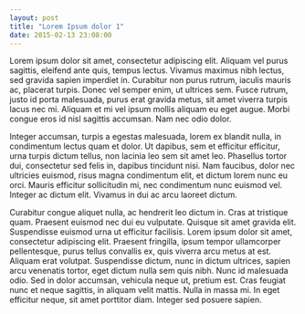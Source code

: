 ```yaml
---
layout: post
title: "Lorem Ipsum dolor 1"
date: 2015-02-13 23:08:00
---
```

Lorem ipsum dolor sit amet, consectetur adipiscing elit. Aliquam vel purus sagittis, eleifend ante quis, tempus lectus. Vivamus maximus nibh lectus, sed gravida sapien imperdiet in. Curabitur non purus rutrum, iaculis mauris ac, placerat turpis. Donec vel semper enim, ut ultrices sem. Fusce rutrum, justo id porta malesuada, purus erat gravida metus, sit amet viverra turpis lacus nec mi. Aliquam et mi vel ipsum mollis aliquam eu eget augue. Morbi congue eros id nisl sagittis accumsan. Nam nec odio dolor.

Integer accumsan, turpis a egestas malesuada, lorem ex blandit nulla, in condimentum lectus quam et dolor. Ut dapibus, sem et efficitur efficitur, urna turpis dictum tellus, non lacinia leo sem sit amet leo. Phasellus tortor dui, consectetur sed felis in, dapibus tincidunt nisi. Nam faucibus, dolor nec ultricies euismod, risus magna condimentum elit, et dictum lorem nunc eu orci. Mauris efficitur sollicitudin mi, nec condimentum nunc euismod vel. Integer ac dictum elit. Vivamus in dui ac arcu laoreet dictum.

Curabitur congue aliquet nulla, ac hendrerit leo dictum in. Cras at tristique quam. Praesent euismod nec dui eu vulputate. Quisque sit amet gravida elit. Suspendisse euismod urna ut efficitur facilisis. Lorem ipsum dolor sit amet, consectetur adipiscing elit. Praesent fringilla, ipsum tempor ullamcorper pellentesque, purus tellus convallis ex, quis viverra arcu metus at est. Aliquam erat volutpat. Suspendisse dictum, nunc in dictum ultrices, sapien arcu venenatis tortor, eget dictum nulla sem quis nibh. Nunc id malesuada odio. Sed in dolor accumsan, vehicula neque ut, pretium est. Cras feugiat nunc et neque sagittis, in aliquam velit mattis. Nulla in massa mi. In eget efficitur neque, sit amet porttitor diam. Integer sed posuere sapien.